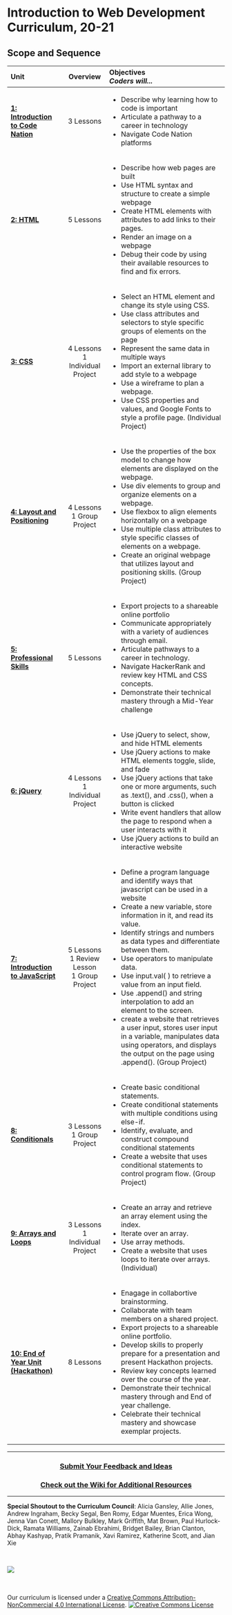 # Introduction to Web Development Curriculum, 20-21

## Scope and Sequence

| Unit                                                 |                     Overview                     | Objectives <br> _Coders will..._                                                                                                                                                                                                                                                                                                                                                                                                                                                                                                                                                                                                                                 |
| :--------------------------------------------------- | :----------------------------------------------: | :--------------------------------------------------------------------------------------------------------------------------------------------------------------------------------------------------------------------------------------------------------------------------------------------------------------------------------------------------------------------------------------------------------------------------------------------------------------------------------------------------------------------------------------------------------------------------------------------------------------------------------------------------------------- |
| [**1: Introduction to Code Nation**](units/unit1)    |                    3 Lessons                     | <ul> <li>Describe why learning how to code is important</li> <li>Articulate a pathway to a career in technology</li> <li>Navigate Code Nation platforms</li> </ul>                                                                                                                                                                                                                                                                                                                                                                                                                                                                                               |
| [**2: HTML**](units/unit2)                           |                    5 Lessons                     | <ul><li>Describe how web pages are built</li> <li> Use HTML syntax and structure to create a simple webpage</li> <li> Create HTML elements with attributes to add links to their pages.</li> <li> Render an image on a webpage</li> <li> Debug their code by using their available resources to find and fix errors. </li></ul>                                                                                                                                                                                                                                                                                                                                  |
| [**3: CSS**](units/unit3)                            |        4 Lessons<br> 1 Individual Project        | <ul> <li>Select an HTML element and change its style using CSS.</li> <li>Use class attributes and selectors to style specific groups of elements on the page</li> <li>Represent the same data in multiple ways</li><li>Import an external library to add style to a webpage</li><li>Use a wireframe to plan a webpage.</li><li>Use CSS properties and values, and Google Fonts to style a profile page. (Individual Project)</li> </ul>                                                                                                                                                                                                                          |
| [**4: Layout and Positioning**](units/unit4)         |           4 Lessons<br>1 Group Project           | <ul> <li>Use the properties of the box model to change how elements are displayed on the webpage.</li> <li>Use div elements to group and organize elements on a webpage.</li> <li>Use flexbox to align elements horizontally on a webpage</li><li>Use multiple class attributes to style specific classes of elements on a webpage.</li><li>Create an original webpage that utilizes layout and positioning skills. (Group Project)</li> </ul>                                                                                                                                                                                                                   |
| [**5: Professional Skills**](units/unit5)            |                    5 Lessons                     | <ul> <li>Export projects to a shareable online portfolio</li><li>Communicate appropriately with a variety of audiences through email.</li><li>Articulate pathways to a career in technology.</li><li>Navigate HackerRank and review key HTML and CSS concepts.</li><li>Demonstrate their technical mastery through a Mid-Year challenge</li></ul>                                                                                                                                                                                                                                                                                                                |
| [**6: jQuery**](units/unit6)                         |        4 Lessons<br>1 Individual Project         | <ul><li>Use jQuery to select, show, and hide HTML elements</li><li>Use jQuery actions to make HTML elements toggle, slide, and fade</li><li>Use jQuery actions that take one or more arguments, such as .text(), and .css(), when a button is clicked</li><li>Write event handlers that allow the page to respond when a user interacts with it</li><li>Use jQuery actions to build an interactive website</li></ul>                                                                                                                                                                                                                                             |
| [**7: Introduction to JavaScript**](units/unit7)     | 5 Lessons<br>1 Review Lesson<br> 1 Group Project | <ul><li>Define a program language and identify ways that javascript can be used in a website</li><li>Create a new variable, store information in it, and read its value.</li><li>Identify strings and numbers as data types and differentiate between them. </li><li>Use operators to manipulate data.</li><li>Use input.val( ) to retrieve a value from an input field.</li><li>Use .append() and string interpolation to add an element to the screen.</li><li>create a website that retrieves a user input, stores user input in a variable, manipulates data using operators, and displays the output on the page using .append(). (Group Project)</li></ul> |
| [**8: Conditionals**](units/unit8)                   |          3 Lessons<br> 1 Group Project           | <ul><li>Create basic conditional statements.</li><li>Create conditional statements with multiple conditions using else-if.</li> <li>Identify, evaluate, and construct compound conditional statements</li><li>Create a website that uses conditional statements to control program flow. (Group Project)</li></ul>                                                                                                                                                                                                                                                                                                                                               |
| [**9: Arrays and Loops**](units/unit9)               |        3 Lessons<br>1 Individual Project         | <ul><li>Create an array and retrieve an array element using the index.</li><li>Iterate over an array.</li> <li>Use array methods.</li> <li>Create a website that uses loops to iterate over arrays. (Individual)</li></ul>                                                                                                                                                                                                                                                                                                                                                                                                                                       |
| [**10: End of Year Unit (Hackathon)**](units/unit10) |                    8 Lessons                     | <ul><li>Enagage in collabortive brainstorming.</li><li>Collaborate with team members on a shared project.</li><li>Export projects to a shareable online portfolio.</li><li>Develop skills to properly prepare for a presentation and present Hackathon projects.</li><li>Review key concepts learned over the course of the year.</li><li>Demonstrate their technical mastery through and End of year challenge.</li><li>Celebrate their technical mastery and showcase exemplar projects.</li></ul>                                                                                                                                                             |

---

<h3 align="center"><a href="https://forms.gle/vyAD1HFwXHZMRXrr9">Submit Your Feedback and Ideas</a></h3>
<h3 align="center"><a href="https://github.com/itscodenation/curriculum-20-21/wiki">Check out the Wiki for Additional Resources</a></h3>

---

**Special Shoutout to the Curriculum Council**:
Alicia Gansley,
Allie Jones,
Andrew Ingraham,
Becky Segal,
Ben Romy,
Edgar Muentes,
Erica Wong,
Jenna Van Conett,
Mallory Bulkley,
Mark Griffith,
Mat Brown,
Paul Hurlock-Dick,
Ramata Williams,
Zainab Ebrahimi,
Bridget Bailey,
Brian Clanton,
Abhay Kashyap,
Pratik Pramanik,
Xavi Ramirez,
Katherine Scott, and
Jian Xie

<br>
<p> <img src="https://i.imgur.com/lYodTLP.png?1" ></p>

<br>
<br>
Our curriculum is licensed under a <a rel="license" href="http://creativecommons.org/licenses/by-nc/4.0/">Creative Commons Attribution-NonCommercial 4.0 International License</a>.
<a rel="license" href="http://creativecommons.org/licenses/by-nc/4.0/"><img alt="Creative Commons License" style="border-width:0" src="https://i.creativecommons.org/l/by-nc/4.0/88x31.png" /></a>
